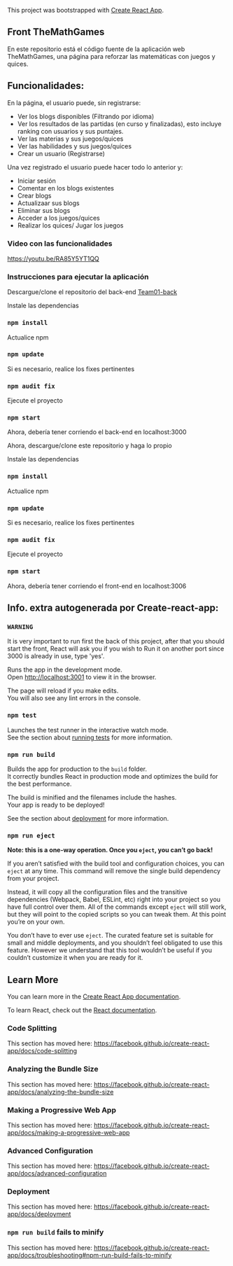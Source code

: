 This project was bootstrapped with [Create React App](https://github.com/facebook/create-react-app).

## Front TheMathGames
En este repositorio está el código fuente de la aplicación web TheMathGames, una página para reforzar las matemáticas con juegos y quices.

## Funcionalidades:
En la página, el usuario puede, sin registrarse:
* Ver los blogs disponibles (Filtrando por idioma)
* Ver los resultados de las partidas (en curso y finalizadas), esto incluye ranking con usuarios y sus puntajes.
* Ver las materias y sus juegos/quices
* Ver las habilidades y sus juegos/quices
* Crear un usuario (Registrarse)

Una vez registrado el usuario puede hacer todo lo anterior y:
* Iniciar sesión
* Comentar en los blogs existentes
* Crear blogs
* Actualizaar sus blogs
* Eliminar sus blogs
* Acceder a los juegos/quices
* Realizar los quices/ Jugar los juegos

### Video con las funcionalidades
https://youtu.be/RA85Y5YT1QQ


### Instrucciones para ejecutar la aplicación

Descargue/clone el repositorio del back-end [Team01-back](https://github.com/isis3710-uniandes/Team01-back)

Instale las dependencias
### `npm install`
Actualice npm
### `npm update`
Si es necesario, realice los fixes pertinentes
### `npm audit fix`
Ejecute el proyecto
### `npm start`

Ahora, debería tener corriendo el back-end en localhost:3000

Ahora, descargue/clone este repositorio y haga lo propio

Instale las dependencias
### `npm install`
Actualice npm
### `npm update`
Si es necesario, realice los fixes pertinentes
### `npm audit fix`
Ejecute el proyecto
### `npm start`
Ahora, debería tener corriendo el front-end en localhost:3006


Info. extra autogenerada por Create-react-app:
----------------------------------------------

### `WARNING`
It is very important to run first the back of this project, after that you should start the front, React will ask you if you wish
to Run it on another port since 3000 is already in use, type 'yes'.

Runs the app in the development mode.<br>
Open [http://localhost:3001](http://localhost:3001) to view it in the browser.

The page will reload if you make edits.<br>
You will also see any lint errors in the console.

### `npm test`

Launches the test runner in the interactive watch mode.<br>
See the section about [running tests](https://facebook.github.io/create-react-app/docs/running-tests) for more information.

### `npm run build`

Builds the app for production to the `build` folder.<br>
It correctly bundles React in production mode and optimizes the build for the best performance.

The build is minified and the filenames include the hashes.<br>
Your app is ready to be deployed!

See the section about [deployment](https://facebook.github.io/create-react-app/docs/deployment) for more information.

### `npm run eject`

**Note: this is a one-way operation. Once you `eject`, you can’t go back!**

If you aren’t satisfied with the build tool and configuration choices, you can `eject` at any time. This command will remove the single build dependency from your project.

Instead, it will copy all the configuration files and the transitive dependencies (Webpack, Babel, ESLint, etc) right into your project so you have full control over them. All of the commands except `eject` will still work, but they will point to the copied scripts so you can tweak them. At this point you’re on your own.

You don’t have to ever use `eject`. The curated feature set is suitable for small and middle deployments, and you shouldn’t feel obligated to use this feature. However we understand that this tool wouldn’t be useful if you couldn’t customize it when you are ready for it.

## Learn More

You can learn more in the [Create React App documentation](https://facebook.github.io/create-react-app/docs/getting-started).

To learn React, check out the [React documentation](https://reactjs.org/).

### Code Splitting

This section has moved here: https://facebook.github.io/create-react-app/docs/code-splitting

### Analyzing the Bundle Size

This section has moved here: https://facebook.github.io/create-react-app/docs/analyzing-the-bundle-size

### Making a Progressive Web App

This section has moved here: https://facebook.github.io/create-react-app/docs/making-a-progressive-web-app

### Advanced Configuration

This section has moved here: https://facebook.github.io/create-react-app/docs/advanced-configuration

### Deployment

This section has moved here: https://facebook.github.io/create-react-app/docs/deployment

### `npm run build` fails to minify

This section has moved here: https://facebook.github.io/create-react-app/docs/troubleshooting#npm-run-build-fails-to-minify
